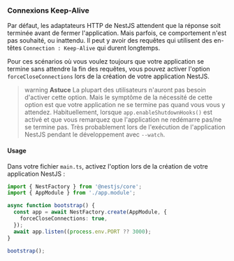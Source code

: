 ### Connexions Keep-Alive 

Par défaut, les adaptateurs HTTP de NestJS attendent que la réponse soit terminée avant de fermer l'application. Mais parfois, ce comportement n'est pas souhaité, ou inattendu. Il peut y avoir des requêtes qui utilisent des en-têtes `Connection : Keep-Alive` qui durent longtemps.

Pour ces scénarios où vous voulez toujours que votre application se termine sans attendre la fin des requêtes, vous pouvez activer l'option `forceCloseConnections` lors de la création de votre application NestJS.

> warning **Astuce** La plupart des utilisateurs n'auront pas besoin d'activer cette option. Mais le symptôme de la nécessité de cette option est que votre application ne se termine pas quand vous vous y attendez. Habituellement, lorsque `app.enableShutdownHooks()` est activé et que vous remarquez que l'application ne redémarre pas/ne se termine pas. Très probablement lors de l'exécution de l'application NestJS pendant le développement avec `--watch`.

#### Usage

Dans votre fichier `main.ts`, activez l'option lors de la création de votre application NestJS :

```typescript
import { NestFactory } from '@nestjs/core';
import { AppModule } from './app.module';

async function bootstrap() {
  const app = await NestFactory.create(AppModule, {
    forceCloseConnections: true,
  });
  await app.listen((process.env.PORT ?? 3000);
}

bootstrap();
```
